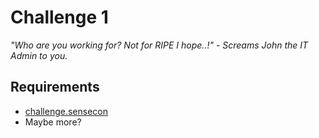 # Challenge 1

*"Who are you working for? Not for RIPE I hope..!" - Screams John the IT Admin to you.*

## Requirements

* [challenge.sensecon](challenge.sensecon)
* Maybe more?
